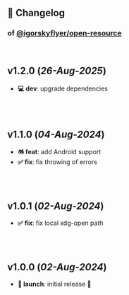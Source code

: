 ## 📒 Changelog

### of [@igorskyflyer/open-resource](https://github.com/igorskyflyer/npm-open-resource)

<br>

## v1.2.0 (*26-Aug-2025*)

- **💻 dev**: upgrade dependencies

<br>
<br>

## v1.1.0 (*04-Aug-2024*)

- **🪅 feat**: add Android support
- **✅ fix**: fix throwing of errors

<br>
<br>

## v1.0.1 (*02-Aug-2024*)

- **✅ fix**: fix local xdg-open path

<br>
<br>

## v1.0.0 (*02-Aug-2024*)

- **🚀 launch**: initial release 🎉
